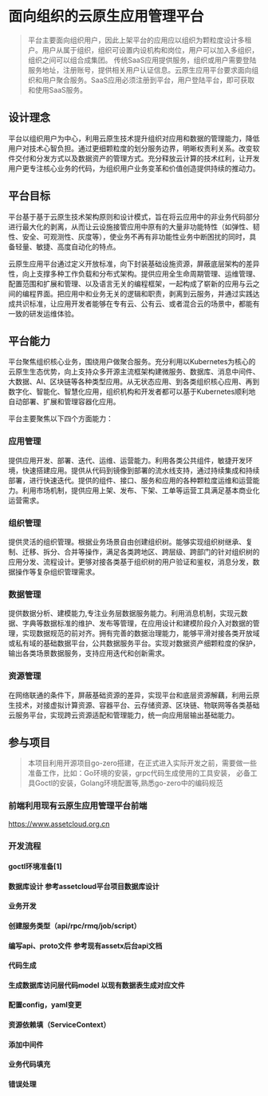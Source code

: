 # 面向组织的云原生应用管理平台

> 平台主要面向组织用户，因此上架平台的应用应以组织为颗粒度设计多租户。用户从属于组织，组织可设置内设机构和岗位，用户可以加入多组织，组织之间可以组合成集团。 传统SaaS应用提供服务，组织或用户需要登陆服务地址，注册账号，提供相关用户认证信息。云原生应用平台要求面向组织和用户聚合服务。SaaS应用必须注册到平台，用户登陆平台，即可获取和使用SaaS服务。

## 设计理念
平台以组织用户为中心，利用云原生技术提升组织对应用和数据的管理能力，降低用户对技术心智负担。通过更细颗粒度的划分服务边界，明晰权责利关系。改变软件交付和分发方式以及数据资产的管理方式。充分释放云计算的技术红利，让开发用户更专注核心业务的代码，为组织用户业务变革和价值创造提供持续的推动力。

## 平台目标
平台基于基于云原生技术架构原则和设计模式，旨在将云应用中的非业务代码部分进行最大化的剥离，从而让云设施接管应用中原有的大量非功能特性（如弹性、韧性、安全、可观测性、灰度等），使业务不再有非功能性业务中断困扰的同时，具备轻量、敏捷、高度自动化的特点。

云原生应用平台通过定义开放标准，向下封装基础设施资源，屏蔽底层架构的差异性，向上支撑多种工作负载和分布式架构。提供应用全生命周期管理、运维管理、配置范围和扩展和管理、以及语言无关的编程框架，一起构成了崭新的应用与云之间的编程界面。把应用中和业务无关的逻辑和职责，剥离到云服务，并通过实践达成共识标准，让应用开发者能够在专有云、公有云、或者混合云的场景中，都能有一致的研发运维体验。

## 平台能力
平台聚焦组织核心业务，围绕用户做聚合服务。充分利用以Kubernetes为核心的云原生生态优势，向上支持众多开源主流框架构建微服务、数据库、消息中间件、大数据、AI、区块链等各种类型应用。从无状态应用、到各类组织核心应用、再到数字化、智能化、智慧化应用，组织机构和开发者都可以基于Kubernetes顺利地自动部署、扩展和管理容器化应用。

平台主要聚焦以下四个方面能力：

### 应用管理
提供应用开发、部署、迭代、运维、运营能力。利用各类公共组件，敏捷开发环境，快速搭建应用。提供从代码到镜像到部署的流水线支持，通过持续集成和持续部署，进行快速迭代。提供的组件、接口、服务和应用的各种颗粒度运维和运营能力。利用市场机制，提供应用上架、发布、下架、工单等运营工具满足基本商业化运营需求。

### 组织管理
提供灵活的组织管理。根据业务场景自由创建组织树。能够实现组织树继承、复制、迁移、拆分、合并等操作，满足各类跨地区、跨层级、跨部门的针对组织树的应用分发、流程设计。更够对接各类基于组织树的用户验证和鉴权，消息分发，数据操作等复杂组织管理需求。

### 数据管理
提供数据分析、建模能力,专注业务层数据服务能力。利用消息机制，实现元数据、字典等数据标准的维护、发布等管理，在应用设计和建模阶段介入对数据的管理，实现数据规范的前对齐。拥有完善的数据治理能力，能够平滑对接各类开放域或私有域的基础数据平台，公共数据服务平台。实现对数据资产细颗粒度的保护，输出各类场景数据服务，支持应用迭代和创新需求。

### 资源管理
在网络联通的条件下，屏蔽基础资源的差异，实现平台和底层资源解藕，利用云原生技术，对接虚拟计算资源、容器平台、云存储资源、区块链、物联网等各类基础云服务平台，实现跨云资源适配和管理能力，统一向应用层输出基础能力。


## 参与项目
> 本项目利用开源项目go-zero搭建，在正式进入实际开发之前，需要做一些准备工作，比如：Go环境的安装，grpc代码生成使用的工具安装， 必备工具Goctl的安装，Golang环境配置等,熟悉go-zero中的编码规范

### 前端利用现有云原生应用管理平台前端
https://www.assetcloud.org.cn

### 开发流程

#### goctl环境准备[1]
#### 数据库设计 参考assetcloud平台项目数据库设计
#### 业务开发
#### 创建服务类型（api/rpc/rmq/job/script）
#### 编写api、proto文件 参考现有assetx后台api文档
#### 代码生成
#### 生成数据库访问层代码model 以现有数据表生成对应文件
#### 配置config，yaml变更
#### 资源依赖填（ServiceContext）
#### 添加中间件
#### 业务代码填充
#### 错误处理



